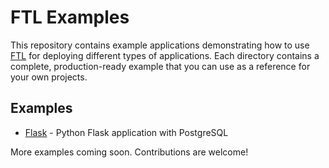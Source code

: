 # FTL Examples

This repository contains example applications demonstrating how to use [FTL](https://github.com/yarlson/ftl) for deploying different types of applications. Each directory contains a complete, production-ready example that you can use as a reference for your own projects.

## Examples

- [Flask](./flask) - Python Flask application with PostgreSQL

More examples coming soon. Contributions are welcome!
